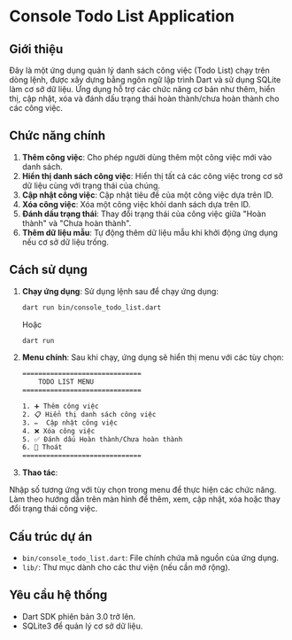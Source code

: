 # Console Todo List Application

## Giới thiệu

Đây là một ứng dụng quản lý danh sách công việc (Todo List) chạy trên dòng lệnh, được xây dựng bằng ngôn ngữ lập trình Dart và sử dụng SQLite làm cơ sở dữ liệu. Ứng dụng hỗ trợ các chức năng cơ bản như thêm, hiển thị, cập nhật, xóa và đánh dấu trạng thái hoàn thành/chưa hoàn thành cho các công việc.

## Chức năng chính

1. **Thêm công việc**: Cho phép người dùng thêm một công việc mới vào danh sách.
2. **Hiển thị danh sách công việc**: Hiển thị tất cả các công việc trong cơ sở dữ liệu cùng với trạng thái của chúng.
3. **Cập nhật công việc**: Cập nhật tiêu đề của một công việc dựa trên ID.
4. **Xóa công việc**: Xóa một công việc khỏi danh sách dựa trên ID.
5. **Đánh dấu trạng thái**: Thay đổi trạng thái của công việc giữa "Hoàn thành" và "Chưa hoàn thành".
6. **Thêm dữ liệu mẫu**: Tự động thêm dữ liệu mẫu khi khởi động ứng dụng nếu cơ sở dữ liệu trống.

## Cách sử dụng

1. **Chạy ứng dụng**:
   Sử dụng lệnh sau để chạy ứng dụng:

   ```bash
   dart run bin/console_todo_list.dart
   ```

    Hoặc

    ```bash
    dart run
    ```

2. **Menu chính**: Sau khi chạy, ứng dụng sẽ hiển thị menu với các tùy chọn:

    ```bash
    ==============================
        TODO LIST MENU
    ==============================

    1. ➕ Thêm công việc
    2. 📋 Hiển thị danh sách công việc
    3. ✏️  Cập nhật công việc
    4. ❌ Xóa công việc
    5. ✅ Đánh dấu Hoàn thành/Chưa hoàn thành
    6. 🚪 Thoát
    ==============================

3. **Thao tác**:

Nhập số tương ứng với tùy chọn trong menu để thực hiện các chức năng.  
Làm theo hướng dẫn trên màn hình để thêm, xem, cập nhật, xóa hoặc thay đổi trạng thái công việc.

## Cấu trúc dự án

- `bin/console_todo_list.dart`: File chính chứa mã nguồn của ứng dụng.
- `lib/`: Thư mục dành cho các thư viện (nếu cần mở rộng).

## Yêu cầu hệ thống

- Dart SDK phiên bản 3.0 trở lên.
- SQLite3 để quản lý cơ sở dữ liệu.
